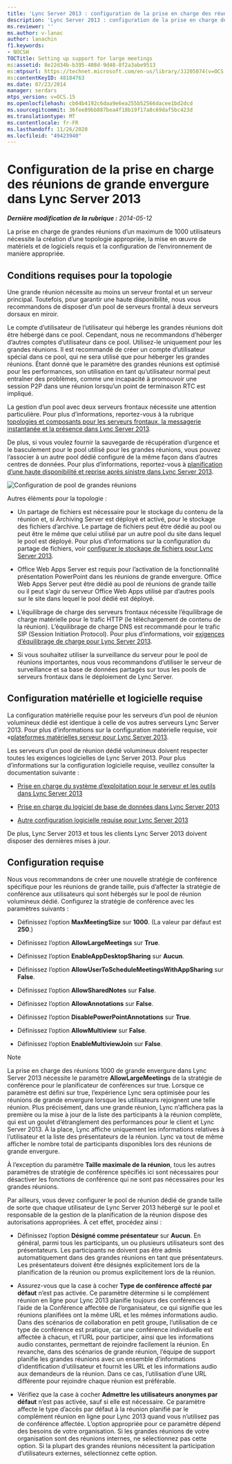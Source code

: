 ```yaml
---
title: 'Lync Server 2013 : configuration de la prise en charge des réunions de grande envergure'
description: 'Lync Server 2013 : configuration de la prise en charge des réunions de grande envergure.'
ms.reviewer: ''
ms.author: v-lanac
author: lanachin
f1.keywords:
- NOCSH
TOCTitle: Setting up support for large meetings
ms:assetid: 8e22d34b-b395-408d-9d48-8f2a3abe9513
ms:mtpsurl: https://technet.microsoft.com/en-us/library/JJ205074(v=OCS.15)
ms:contentKeyID: 48184763
ms.date: 07/23/2014
manager: serdars
mtps_version: v=OCS.15
ms.openlocfilehash: cb04b4192c6daa9e6ea255b52566dacee1bd2dcd
ms.sourcegitcommit: 36fee89bb887bea4f18b19f17a8c69daf5bc423d
ms.translationtype: MT
ms.contentlocale: fr-FR
ms.lasthandoff: 11/26/2020
ms.locfileid: "49423940"
---
```

# <a name="setting-up-support-for-large-meetings-in-lync-server-2013"></a>Configuration de la prise en charge des réunions de grande envergure dans Lync Server 2013

<div data-xmlns="http://www.w3.org/1999/xhtml">

<div class="topic" data-xmlns="http://www.w3.org/1999/xhtml" data-msxsl="urn:schemas-microsoft-com:xslt" data-cs="https://msdn.microsoft.com/">

<div data-asp="https://msdn2.microsoft.com/asp">



</div>

<div id="mainSection">

<div id="mainBody">

<span> </span>

_**Dernière modification de la rubrique :** 2014-05-12_

La prise en charge de grandes réunions d’un maximum de 1000 utilisateurs nécessite la création d’une topologie appropriée, la mise en œuvre de matériels et de logiciels requis et la configuration de l’environnement de manière appropriée.

<div>

## <a name="topology-requirements"></a>Conditions requises pour la topologie

Une grande réunion nécessite au moins un serveur frontal et un serveur principal. Toutefois, pour garantir une haute disponibilité, nous vous recommandons de disposer d’un pool de serveurs frontal à deux serveurs dorsaux en miroir.

Le compte d’utilisateur de l’utilisateur qui héberge les grandes réunions doit être hébergé dans ce pool. Cependant, nous ne recommandons d’héberger d’autres comptes d’utilisateur dans ce pool. Utilisez-le uniquement pour les grandes réunions. Il est recommandé de créer un compte d’utilisateur spécial dans ce pool, qui ne sera utilisé que pour héberger les grandes réunions. Étant donné que le paramètre des grandes réunions est optimisé pour les performances, son utilisation en tant qu’utilisateur normal peut entraîner des problèmes, comme une incapacité à promouvoir une session P2P dans une réunion lorsqu’un point de terminaison RTC est impliqué.

La gestion d’un pool avec deux serveurs frontaux nécessite une attention particulière. Pour plus d’informations, reportez-vous à la rubrique [topologies et composants pour les serveurs frontaux, la messagerie instantanée et la présence dans Lync Server 2013](lync-server-2013-topologies-and-components-for-front-end-servers-instant-messaging-and-presence.md).

De plus, si vous voulez fournir la sauvegarde de récupération d’urgence et le basculement pour le pool utilisé pour les grandes réunions, vous pouvez l’associer à un autre pool dédié configuré de la même façon dans d’autres centres de données. Pour plus d’informations, reportez-vous à [planification d’une haute disponibilité et reprise après sinistre dans Lync Server 2013](lync-server-2013-planning-for-high-availability-and-disaster-recovery.md).

![Configuration de pool de grandes réunions](images/JJ205074.ee00e1c0-c3b2-464d-aa89-a1e877cd034d(OCS.15).jpg "Configuration de pool de grandes réunions")

Autres éléments pour la topologie :

  - Un partage de fichiers est nécessaire pour le stockage du contenu de la réunion et, si Archiving Server est déployé et activé, pour le stockage des fichiers d’archive. Le partage de fichiers peut être dédié au pool ou peut être le même que celui utilisé par un autre pool du site dans lequel le pool est déployé. Pour plus d’informations sur la configuration du partage de fichiers, voir [configurer le stockage de fichiers pour Lync Server 2013](lync-server-2013-configure-dfs-file-storage.md).

  - Office Web Apps Server est requis pour l’activation de la fonctionnalité présentation PowerPoint dans les réunions de grande envergure. Office Web Apps Server peut être dédié au pool de réunions de grande taille ou il peut s’agir du serveur Office Web Apps utilisé par d’autres pools sur le site dans lequel le pool dédié est déployé.

  - L’équilibrage de charge des serveurs frontaux nécessite l’équilibrage de charge matérielle pour le trafic HTTP (le téléchargement de contenu de la réunion). L’équilibrage de charge DNS est recommandé pour le trafic SIP (Session Initiation Protocol). Pour plus d’informations, voir [exigences d’équilibrage de charge pour Lync Server 2013](lync-server-2013-load-balancing-requirements.md).

  - Si vous souhaitez utiliser la surveillance du serveur pour le pool de réunions importantes, nous vous recommandons d’utiliser le serveur de surveillance et sa base de données partagés sur tous les pools de serveurs frontaux dans le déploiement de Lync Server.

</div>

<div>

## <a name="hardware-and-software-requirements"></a>Configuration matérielle et logicielle requise

La configuration matérielle requise pour les serveurs d’un pool de réunion volumineux dédié est identique à celle de vos autres serveurs Lync Server 2013. Pour plus d’informations sur la configuration matérielle requise, voir «[plateformes matérielles serveur pour Lync Server 2013](lync-server-2013-server-hardware-platforms.md).

Les serveurs d’un pool de réunion dédié volumineux doivent respecter toutes les exigences logicielles de Lync Server 2013. Pour plus d’informations sur la configuration logicielle requise, veuillez consulter la documentation suivante :

  - [Prise en charge du système d’exploitation pour le serveur et les outils dans Lync Server 2013](lync-server-2013-server-and-tools-operating-system-support.md)

  - [Prise en charge du logiciel de base de données dans Lync Server 2013](lync-server-2013-database-software-support.md)

  - [Autre configuration logicielle requise pour Lync Server 2013](lync-server-2013-additional-software-requirements.md)

De plus, Lync Server 2013 et tous les clients Lync Server 2013 doivent disposer des dernières mises à jour.

</div>

<div>

## <a name="configuration-requirements"></a>Configuration requise

Nous vous recommandons de créer une nouvelle stratégie de conférence spécifique pour les réunions de grande taille, puis d’affecter la stratégie de conférence aux utilisateurs qui sont hébergés sur le pool de réunion volumineux dédié. Configurez la stratégie de conférence avec les paramètres suivants :

  - Définissez l’option **MaxMeetingSize** sur **1000**. (La valeur par défaut est **250**.)

  - Définissez l’option **AllowLargeMeetings** sur **True**.

  - Définissez l’option **EnableAppDesktopSharing** sur **Aucun**.

  - Définissez l’option **AllowUserToScheduleMeetingsWithAppSharing** sur **False**.

  - Définissez l’option **AllowSharedNotes** sur **False**.

  - Définissez l’option **AllowAnnotations** sur **False**.

  - Définissez l’option **DisablePowerPointAnnotations** sur **True**.

  - Définissez l’option **AllowMultiview** sur **False**.

  - Définissez l’option **EnableMultiviewJoin** sur **False**.

<div>


> [!NOTE]  
> La prise en charge des réunions 1000 de grande envergure dans Lync Server 2013 nécessite le paramètre <STRONG>AllowLargeMeetings</STRONG> de la stratégie de conférence pour le planificateur de conférences sur true. Lorsque ce paramètre est défini sur true, l’expérience Lync sera optimisée pour les réunions de grande envergure lorsque les utilisateurs rejoignent une telle réunion. Plus précisément, dans une grande réunion, Lync n’affichera pas la première ou la mise à jour de la liste des participants à la réunion complète, qui est un goulet d’étranglement des performances pour le client et Lync Server 2013. À la place, Lync affiche uniquement les informations relatives à l’utilisateur et la liste des présentateurs de la réunion. Lync va tout de même afficher le nombre total de participants disponibles lors des réunions de grande envergure.



</div>

À l’exception du paramètre **Taille maximale de la réunion**, tous les autres paramètres de stratégie de conférence spécifiés ici sont nécessaires pour désactiver les fonctions de conférence qui ne sont pas nécessaires pour les grandes réunions.

Par ailleurs, vous devez configurer le pool de réunion dédié de grande taille de sorte que chaque utilisateur de Lync Server 2013 hébergé sur le pool et responsable de la gestion de la planification de la réunion dispose des autorisations appropriées. À cet effet, procédez ainsi :

  - Définissez l’option **Désigné comme présentateur** sur **Aucun**. En général, parmi tous les participants, un ou plusieurs utilisateurs sont des présentateurs. Les participants ne doivent pas être admis automatiquement dans des grandes réunions en tant que présentateurs. Les présentateurs doivent être désignés explicitement lors de la planification de la réunion ou promus explicitement lors de la réunion.

  - Assurez-vous que la case à cocher **Type de conférence affecté par défaut** n’est pas activée. Ce paramètre détermine si le complément réunion en ligne pour Lync 2013 planifie toujours des conférences à l’aide de la Conférence affectée de l’organisateur, ce qui signifie que les réunions planifiées ont la même URL et les mêmes informations audio. Dans des scénarios de collaboration en petit groupe, l’utilisation de ce type de conférence est pratique, car une conférence individuelle est affectée à chacun, et l’URL pour participer, ainsi que les informations audio constantes, permettant de rejoindre facilement la réunion. En revanche, dans des scénarios de grande réunion, l’équipe de support planifie les grandes réunions avec un ensemble d’informations d’identification d’utilisateur et fournit les URL et les informations audio aux demandeurs de la réunion. Dans ce cas, l’utilisation d’une URL différente pour rejoindre chaque réunion est préférable.

  - Vérifiez que la case à cocher **Admettre les utilisateurs anonymes par défaut** n’est pas activée, sauf si elle est nécessaire. Ce paramètre affecte le type d’accès par défaut à la réunion planifié par le complément réunion en ligne pour Lync 2013 quand vous n’utilisez pas de conférence affectée. L’option appropriée pour ce paramètre dépend des besoins de votre organisation. Si les grandes réunions de votre organisation sont des réunions internes, ne sélectionnez pas cette option. Si la plupart des grandes réunions nécessitent la participation d’utilisateurs externes, sélectionnez cette option.

</div>

</div>

<span> </span>

</div>

</div>

</div>

